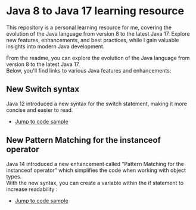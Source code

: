# Java 8 to Java 17 learning resource

This repository is a personal learning resource for me, covering the evolution of the Java language from version 8 to the latest Java 17. Explore new features, enhancements, and best practices, while I gain valuable insights into modern Java development.

From the readme, you can explore the evolution of the Java language from version 8 to the latest Java 17.  
Below, you'll find links to various Java features and enhancements:

## New Switch syntax
 Java 12 introduced a new syntax for the switch statement, making it more concise and easier to read.
 - [Jump to code sample](https://github.com/Mehdi-17/java8_to_17_newFeatures/blob/main/src/main/java/com/activit/sfeir/SwitchSyntax/SwitchSyntaxExampleTest.java)

## New Pattern Matching for the instanceof operator
Java 14 introduced a new enhancement called "Pattern Matching for the instanceof operator" which simplifies the code when working with object types.  
With the new syntax, you can create a variable within the if statement to increase readability :
- [Jump to code sample](https://github.com/Mehdi-17/java8_to_17_newFeatures/blob/main/src/main/java/com/activit/sfeir/Instanceof/InstanceOfUseTest.java)
